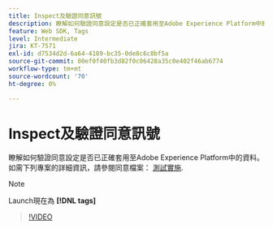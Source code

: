 ```yaml
---
title: Inspect及驗證同意訊號
description: 瞭解如何驗證同意設定是否已正確套用至Adobe Experience Platform中的資料。
feature: Web SDK, Tags
level: Intermediate
jira: KT-7571
exl-id: d7534d2d-6a64-4189-bc35-0de8c6c8bf5a
source-git-commit: 00ef0f40fb3d82f0c06428a35c0e402f46ab6774
workflow-type: tm+mt
source-wordcount: '70'
ht-degree: 0%

---
```


# Inspect及驗證同意訊號

瞭解如何驗證同意設定是否已正確套用至Adobe Experience Platform中的資料。 如需下列專案的詳細資訊，請參閱同意檔案： [測試實施](https://experienceleague.adobe.com/docs/experience-platform/landing/governance-privacy-security/consent/adobe/overview.html?lang=en#test-implementation).

>[!NOTE]
>
> Launch現在為 **[!DNL tags]**

>[!VIDEO](https://video.tv.adobe.com/v/332696/?learn=on)
